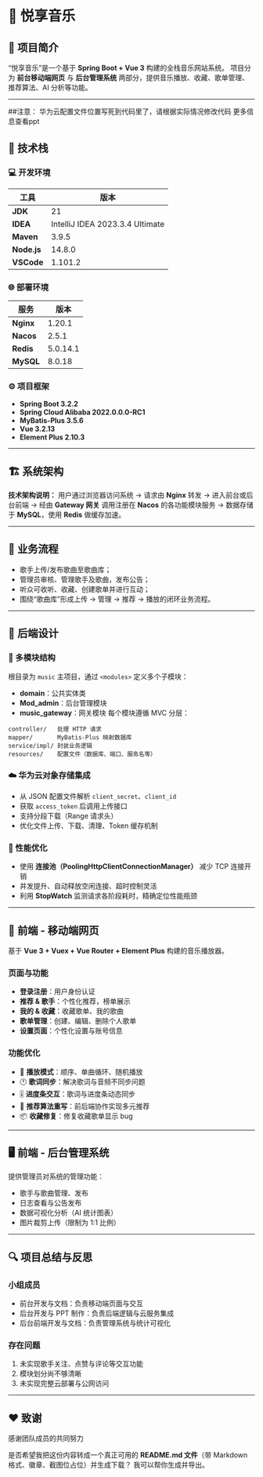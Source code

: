 # 🎵 悦享音乐

## 📖 项目简介

“悦享音乐”是一个基于 **Spring Boot + Vue 3** 构建的全栈音乐网站系统。
项目分为 **前台移动端网页** 与 **后台管理系统** 两部分，提供音乐播放、收藏、歌单管理、推荐算法、AI 分析等功能。

---
##注意：
华为云配置文件位置写死到代码里了，请根据实际情况修改代码
更多信息查看ppt

## 🧱 技术栈

### 💻 开发环境

| 工具          | 版本                              |
| ----------- | ------------------------------- |
| **JDK**     | 21                              |
| **IDEA**    | IntelliJ IDEA 2023.3.4 Ultimate |
| **Maven**   | 3.9.5                           |
| **Node.js** | 14.8.0                          |
| **VSCode**  | 1.101.2                         |

### 🌐 部署环境

| 服务        | 版本       |
| --------- | -------- |
| **Nginx** | 1.20.1   |
| **Nacos** | 2.5.1    |
| **Redis** | 5.0.14.1 |
| **MySQL** | 8.0.18   |

### ⚙️ 项目框架

* **Spring Boot 3.2.2**
* **Spring Cloud Alibaba 2022.0.0.0-RC1**
* **MyBatis-Plus 3.5.6**
* **Vue 3.2.13**
* **Element Plus 2.10.3**

---

## 🏗️ 系统架构

**技术架构说明：**
用户通过浏览器访问系统 → 请求由 **Nginx** 转发 → 进入前台或后台前端 →
经由 **Gateway 网关** 调用注册在 **Nacos** 的各功能模块服务 →
数据存储于 **MySQL**，使用 **Redis** 做缓存加速。

---

## 🔄 业务流程

* 歌手上传/发布歌曲至歌曲库；
* 管理员审核、管理歌手及歌曲，发布公告；
* 听众可收听、收藏、创建歌单并进行互动；
* 围绕“歌曲库”形成上传 → 管理 → 推荐 → 播放的闭环业务流程。

---

## 🧩 后端设计

### 📁 多模块结构

根目录为 `music` 主项目，通过 `<modules>` 定义多个子模块：

* **domain**：公共实体类
* **Mod_admin**：后台管理模块
* **music_gateway**：网关模块
  每个模块遵循 MVC 分层：

```
controller/   处理 HTTP 请求
mapper/       MyBatis-Plus 映射数据库
service/impl/ 封装业务逻辑
resources/    配置文件（数据库、端口、服务名等）
```

### ☁️ 华为云对象存储集成

* 从 JSON 配置文件解析 `client_secret`、`client_id`
* 获取 `access_token` 后调用上传接口
* 支持分段下载（Range 请求头）
* 优化文件上传、下载、清理、Token 缓存机制

### 🚀 性能优化

* 使用 **连接池（PoolingHttpClientConnectionManager）** 减少 TCP 连接开销
* 并发提升、自动释放空闲连接、超时控制灵活
* 利用 **StopWatch** 监测请求各阶段耗时，精确定位性能瓶颈

---

## 📱 前端 - 移动端网页

基于 **Vue 3 + Vuex + Vue Router + Element Plus** 构建的音乐播放器。

### 页面与功能

* **登录注册**：用户身份认证
* **推荐 & 歌手**：个性化推荐，榜单展示
* **我的 & 收藏**：收藏歌单、我的歌曲
* **歌单管理**：创建、编辑、删除个人歌单
* **设置页面**：个性化设置与账号信息

### 功能优化

* 🎵 **播放模式**：顺序、单曲循环、随机播放
* 🕐 **歌词同步**：解决歌词与音频不同步问题
* 🎚️ **进度条交互**：歌词与进度条动态同步
* 🧩 **推荐算法重写**：前后端协作实现多元推荐
* 📦 **收藏修复**：修复收藏歌单显示 bug

---

## 🖥️ 前端 - 后台管理系统

提供管理员对系统的管理功能：

* 歌手与歌曲管理、发布
* 日志查看与公告发布
* 数据可视化分析（AI 统计图表）
* 图片裁剪上传（限制为 1:1 比例）

---

## 🔍 项目总结与反思

### 小组成员

* 前台开发与文档：负责移动端页面与交互
* 后台开发与 PPT 制作：负责后端逻辑与云服务集成
* 后台前端开发与文档：负责管理系统与统计可视化

### 存在问题

1. 未实现歌手关注、点赞与评论等交互功能
2. 模块划分尚不够清晰
3. 未实现完整云部署与公网访问

---

## ❤️ 致谢

感谢团队成员的共同努力

是否希望我把这份内容转成一个真正可用的 **README.md 文件**（带 Markdown 格式、徽章、截图位占位）并生成下载？
我可以帮你生成并导出。

